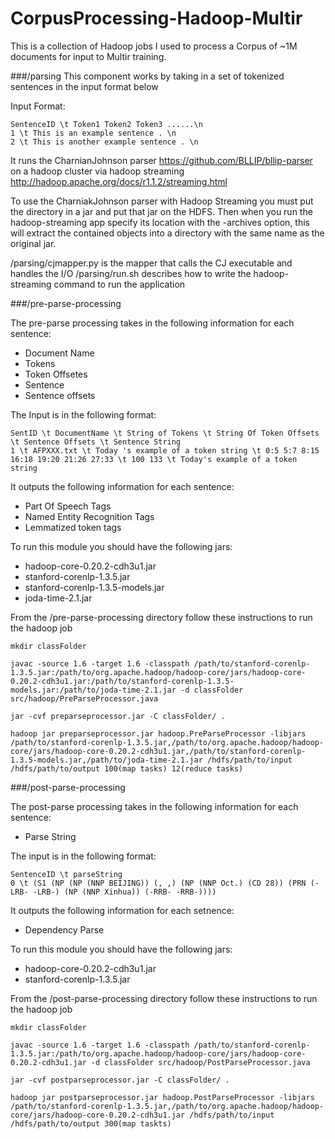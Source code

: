 CorpusProcessing-Hadoop-Multir
==============================

This is a collection of Hadoop jobs I used to process a Corpus of ~1M documents for input to Multir training.


###/parsing
This component works by taking in a set of tokenized sentences in the input format below

Input Format:

```
SentenceID \t Token1 Token2 Token3 ......\n
1 \t This is an example sentence . \n
2 \t This is another example sentence . \n
```

It runs the CharnianJohnson parser <https://github.com/BLLIP/bllip-parser> 
on a hadoop cluster via hadoop streaming <http://hadoop.apache.org/docs/r1.1.2/streaming.html>

To use the CharniakJohnson parser with Hadoop Streaming you must put the directory in a jar and put that jar on the HDFS. Then when you run the hadoop-streaming app specify its location with the -archives option, this will extract the contained objects into a directory with the same name as the original jar.

/parsing/cjmapper.py is the mapper that calls the CJ executable and handles the I/O
/parsing/run.sh describes how to write the hadoop-streaming command to run the application


###/pre-parse-processing

The pre-parse processing takes in the following information for each sentence:

* Document Name
* Tokens
* Token Offsetes
* Sentence
* Sentence offsets

The Input is in the following format:

```
SentID \t DocumentName \t String of Tokens \t String Of Token Offsets \t Sentence Offsets \t Sentence String
1 \t AFPXXX.txt \t Today 's example of a token string \t 0:5 5:7 8:15 16:18 19:20 21:26 27:33 \t 100 133 \t Today's example of a token string
```


It outputs the following information for each sentence:

* Part Of Speech Tags
* Named Entity Recognition Tags
* Lemmatized token tags


To run this module you should have the following jars:

* hadoop-core-0.20.2-cdh3u1.jar
* stanford-corenlp-1.3.5.jar
* stanford-corenlp-1.3.5-models.jar
* joda-time-2.1.jar


From the /pre-parse-processing directory follow these instructions to run the hadoop job


```mkdir classFolder```


```
javac -source 1.6 -target 1.6 -classpath /path/to/stanford-corenlp-1.3.5.jar:/path/to/org.apache.hadoop/hadoop-core/jars/hadoop-core-0.20.2-cdh3u1.jar:/path/to/stanford-corenlp-1.3.5-models.jar:/path/to/joda-time-2.1.jar -d classFolder src/hadoop/PreParseProcessor.java
```

```
jar -cvf preparseprocessor.jar -C classFolder/ .
```

```hadoop jar preparseprocessor.jar hadoop.PreParseProcessor -libjars /path/to/stanford-corenlp-1.3.5.jar,/path/to/org.apache.hadoop/hadoop-core/jars/hadoop-core-0.20.2-cdh3u1.jar,/path/to/stanford-corenlp-1.3.5-models.jar,/path/to/joda-time-2.1.jar /hdfs/path/to/input /hdfs/path/to/output 100(map tasks) 12(reduce tasks)```

###/post-parse-processing


The post-parse processing takes in the following information for each sentence:

* Parse String


The input is in the following format:
```
SentenceID \t parseString
0 \t (S1 (NP (NP (NNP BEIJING)) (, ,) (NP (NNP Oct.) (CD 28)) (PRN (-LRB- -LRB-) (NP (NNP Xinhua)) (-RRB- -RRB-))))
```

It outputs the following information for each setnence:

* Dependency Parse

To run this module you should have the following jars:

* hadoop-core-0.20.2-cdh3u1.jar
* stanford-corenlp-1.3.5.jar


From the /post-parse-processing directory follow these instructions to run the hadoop job


```mkdir classFolder```


```
javac -source 1.6 -target 1.6 -classpath /path/to/stanford-corenlp-1.3.5.jar:/path/to/org.apache.hadoop/hadoop-core/jars/hadoop-core-0.20.2-cdh3u1.jar -d classFolder src/hadoop/PostParseProcessor.java
```

```
jar -cvf postparseprocessor.jar -C classFolder/ .
```

```hadoop jar postparseprocessor.jar hadoop.PostParseProcessor -libjars /path/to/stanford-corenlp-1.3.5.jar,/path/to/org.apache.hadoop/hadoop-core/jars/hadoop-core-0.20.2-cdh3u1.jar /hdfs/path/to/input /hdfs/path/to/output 300(map taskts)```




